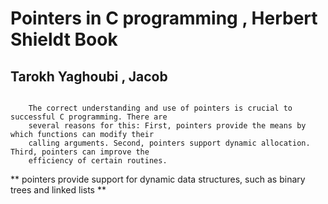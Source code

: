 # Pointers in C programming , Herbert Shieldt Book
## Tarokh Yaghoubi , Jacob


```

	The correct understanding and use of pointers is crucial to successful C programming. There are 
	several reasons for this: First, pointers provide the means by which functions can modify their 
	calling arguments. Second, pointers support dynamic allocation. Third, pointers can improve the 
	efficiency of certain routines.

```
** pointers provide support for dynamic data structures, such as binary trees and linked lists **